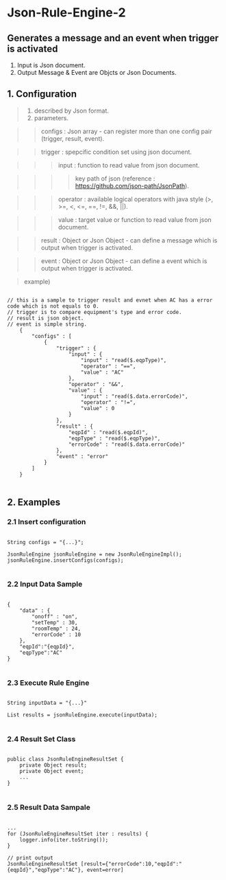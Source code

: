 # Json-Rule-Engine-2

## Generates a message and an event when trigger is activated
1) Input is Json document.
2) Output Message & Event are Objcts or Json Documents.

## 1. Configuration
> 1) described by Json format.
> 2) parameters.

> > configs : Json array - can register more than one config pair (trigger, result, event).

> > trigger : spepcific condition set using json document.

> > > input : function to read value from json document.

> > > > key path of json (reference : https://github.com/json-path/JsonPath).

> > > operator : available logical operators with java style (>, >=, <, <=, ==, !=, &&, ||).

> > > value : target value or function to read value from json document.

> > result : Object or Json Object - can define a message which is output when trigger is activated.

> > event : Object or Json Object - can define a event which is output when trigger is activated.

> example)
<pre>
<code>
// this is a sample to trigger result and evnet when AC has a error code which is not equals to 0.
// trigger is to compare equipment's type and error code.
// result is json object.
// event is simple string.
    {
        "configs" : [
            {
                "trigger" : {
                    "input" : {
                        "input" : "read($.eqpType)", 
                        "operator" : "==", 
                        "value" : "AC"
                    }, 
                    "operator" : "&&", 
                    "value" : {
                        "input" : "read($.data.errorCode)", 
                        "operator" : "!=", 
                        "value" : 0
                    }
                }, 
                "result" : {
                    "eqpId" : "read($.eqpId)", 
                    "eqpType" : "read($.eqpType)", 
                    "errorCode" : "read($.data.errorCode)"
                }, 
                "event" : "error"
            }
        ]
    }
</code>
</pre>

## 2. Examples
###     2.1 Insert configuration
<pre>
<code>
String configs = "{...}";

JsonRuleEngine jsonRuleEngine = new JsonRuleEngineImpl();
jsonRuleEngine.insertConfigs(configs);
</code>
</pre>

###     2.2 Input Data Sample
<pre>
<code>
{
	"data" : {
		"onoff" : "on",
		"setTemp" : 30,
		"roomTemp" : 24,
		"errorCode" : 10
	},
	"eqpId":"{eqpId}",
	"eqpType":"AC"
}
</code>
</pre>

###     2.3 Execute Rule Engine
<pre>
<code>
String inputData = "{...}"

List<JsonRuleEngineResultSet> results = jsonRuleEngine.execute(inputData);
</code>
</pre>

###     2.4 Result Set Class
<pre>
<code>
public class JsonRuleEngineResultSet {
	private Object result;
	private Object event;
	...
}
</code>
</pre>

###     2.5 Result Data Sampale
<pre>
<code>
...
for (JsonRuleEngineResultSet iter : results) {
	logger.info(iter.toString());
}

// print output
JsonRuleEngineResultSet [result={"errorCode":10,"eqpId":"{eqpId}","eqpType":"AC"}, event=error]
</code>
</pre>

	


